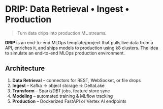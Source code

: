# DRIP: Data Retrieval • Ingest • Production

> Turn data drips into production ML streams.

**DRIP** is an end-to-end MLOps template/project that pulls live data from a API, enriches it, and ships models to production using k8 clusters. The idea to simulate an end-to-end MLOps production environment.

## Architecture
1. **Data Retrieval** – connectors for REST, WebSocket, or file drops  
2. **Ingest** – Kafka → object storage → DeltaLake  
3. **Transform** – Spark/DBT jobs, feature store sync  
4. **Modeling** – automated training & MLflow tracking  
5. **Production** – Dockerized FastAPI or Vertex AI endpoints  


